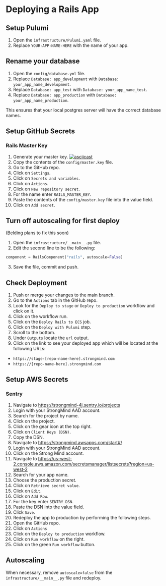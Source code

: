 # Deploying a Rails App


## Setup Pulumi

1. Open the `infrastructure/Pulumi.yaml` file.
1. Replace `YOUR-APP-NAME-HERE` with the name of your app.

## Rename your database

1. Open the `config/database.yml` file.
1. Replace `Database: app_development` with `Database: your_app_name_development`.
1. Replace `Database: app_test` with `Database: your_app_name_test`.
1. Replace `Database: app_production` with `Database: your_app_name_production`.

This ensures that your local postgres server will have the correct database names.

## Setup GitHub Secrets
### Rails Master Key
1. Generate your master key.
[![asciicast](https://asciinema.org/a/oo8D2bVtX1UicMS94Qh2hrYei.svg)](https://asciinema.org/a/oo8D2bVtX1UicMS94Qh2hrYei?speed=3)
1. Copy the contents of the `config/master.key` file.
1. Go to the GitHub repo.
1. Click on `Settings`.
1. Click on `Secrets and variables`.
1. Click on `Actions`.
1. Click on `New repository secret`.
1. For the name enter `RAILS_MASTER_KEY`.
1. Paste the contents of the `config/master.key` file into the value field.
1. Click on `Add secret`.

## Turn off autoscaling for first deploy
(Belding plans to fix this soon)
1. Open the `infrastructure/__main__.py` file.
1. Edit the second line to be the following:
```python
component = RailsComponent("rails", autoscale=False)
```
3. Save the file, commit and push.

## Check Deployment
1. Push or merge your changes to the main branch.
1. Go to the `Actions` tab in the GitHub repo.
1. Look for the `Deploy to stage` or `Deploy to production` workflow and click on it.
1. Click on the workflow run.
1. Click on the `Deploy Rails to ECS` job.
1. Click on the `Deploy with Pulumi` step.
1. Scroll to the bottom.
1. Under `Outputs` locate the `url` output.
1. Click on the link to see your deployed app which will be located at the following URLs:
- `https://stage-[repo-name-here].strongmind.com`
- `https://[repo-name-here].strongmind.com`



## Setup AWS Secrets
### Sentry
1. Navigate to https://strongmind-4j.sentry.io/projects
1. Login with your StrongMind AAD account.
1. Search for the project by name.
1. Click on the project.
1. Click on the gear icon at the top right.
1. Click on `Client Keys (DSN)`.
1. Copy the DSN.
1. Navigate to https://strongmind.awsapps.com/start#/
1. Login with your StrongMind AAD account.
1. Click on the Strong Mind account.
1. Navigate to https://us-west-2.console.aws.amazon.com/secretsmanager/listsecrets?region=us-west-2 
1. Search for your app name.
1. Choose the production secret.
1. Click on `Retrieve secret value`.
1. Click on `Edit`.
1. Click on `Add Row`.
1. For the key enter `SENTRY_DSN`.
1. Paste the DSN into the value field.
1. Click `Save`.
1. Redeploy the app to production by performing the following steps.
1. Open the GitHub repo.
1. Click on `Actions`
1. Click on the `Deploy to production` workflow.
1. Click on `Run workflow` on the right.
1. Click on the green `Run workflow` button.

## Autoscaling

When necessary, remove `autoscale=false` from the `infrastructure/__main__.py` file and redeploy.